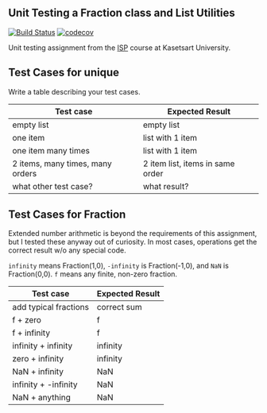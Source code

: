 ## Unit Testing a Fraction class and List Utilities

[![Build Status](https://travis-ci.com/fatalaijon/unittesting-fatalaijon.svg?branch=master)](https://travis-ci.com/fatalaijon/unittesting-fatalaijon)
[![codecov](https://codecov.io/gh/fatalaijon/unittesting-fatalaijon/branch/master/graph/badge.svg)](https://codecov.io/gh/fatalaijon/unittesting-fatalaijon)

Unit testing assignment from the [ISP](https://cpske.github.io/ISP/) course at Kasetsart University.

## Test Cases for unique

Write a table describing your test cases.

| Test case              |  Expected Result    |
|------------------------|---------------------|
| empty list             |  empty list         |
| one item               |  list with 1 item   |
| one item many times    |  list with 1 item   |
| 2 items, many times, many orders | 2 item list, items in same order  |
| what other test case?  |  what result?       |


## Test Cases for Fraction

Extended number arithmetic is beyond the requirements of this assignment,
but I tested these anyway out of curiosity.  In most cases, operations get
the correct result w/o any special code.

`infinity` means Fraction(1,0), `-infinity` is Fraction(-1,0), and `NaN` is Fraction(0,0).  `f` means any finite, non-zero fraction.

| Test case              |  Expected Result    |
|------------------------|---------------------|
| add typical fractions  |  correct sum        |
| f + zero               |  f                  |
| f + infinity           |  f                  |
| infinity + infinity    |  infinity           |
| zero + infinity        |  infinity           |
| NaN + infinity         |  NaN                |
| infinity + -infinity   |  NaN                |
| NaN + anything         |  NaN                |

